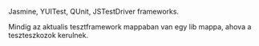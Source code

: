 Jasmine, YUITest, QUnit, JSTestDriver frameworks.

Mindig az aktualis tesztframework mappaban van egy lib mappa, ahova a teszteszkozok kerulnek.